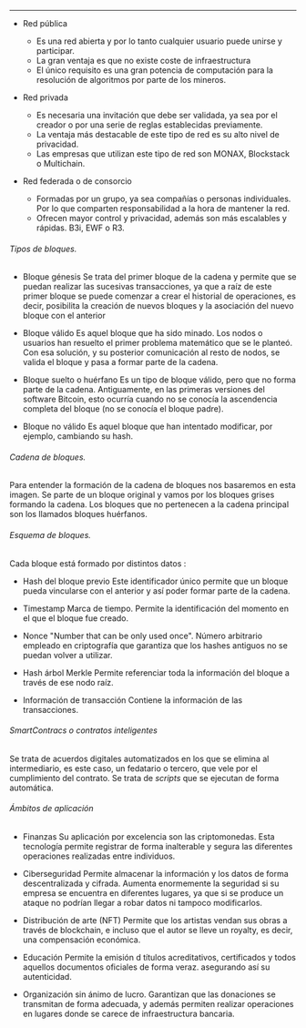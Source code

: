 ___
- Red pública
	- Es una red abierta y por lo tanto cualquier usuario puede unirse y participar. 
	- La gran ventaja es que no existe coste de infraestructura
	- El único requisito es una gran potencia de computación para la resolución de algoritmos por parte de los mineros.

- Red privada
	- Es necesaria una invitación que debe ser validada, ya sea por el creador o por una serie de reglas establecidas previamente.
	- La ventaja más destacable de este tipo de red es su alto nivel de privacidad.
	- Las empresas que utilizan este tipo de red son MONAX, Blockstack o Multichain.

- Red federada o de consorcio
	- Formadas por un grupo, ya sea compañías o personas individuales. Por lo que comparten responsabilidad a la hora de mantener la red.
	- Ofrecen mayor control y privacidad, además son más escalables y rápidas. B3i, EWF o R3.

###### Tipos de bloques.

- Bloque génesis
	Se trata del primer bloque de la cadena y permite que se puedan realizar las sucesivas transacciones, ya que a raíz de este primer bloque se puede comenzar a crear el historial de operaciones, es decir, posibilita la creación de nuevos bloques y la asociación del nuevo bloque con el anterior

- Bloque válido
	Es aquel bloque que ha sido minado. Los nodos o usuarios han resuelto el primer problema matemático que se le planteó. Con esa solución, y su posterior comunicación al resto de nodos, se valida el bloque y pasa a formar parte de la cadena.

- Bloque suelto o huérfano
	Es un tipo de bloque válido, pero que no forma parte de la cadena. Antiguamente, en las primeras versiones del software Bitcoin, esto ocurría cuando no se conocía la ascendencia completa del bloque (no se conocía el bloque padre).

- Bloque no válido
	Es aquel bloque que han intentado modificar, por ejemplo, cambiando su hash.

###### Cadena de bloques.

Para entender la formación de la cadena de bloques nos basaremos en esta imagen. Se parte de un bloque original y vamos por los bloques grises formando la cadena. Los bloques que no pertenecen a la cadena principal son los llamados bloques huérfanos.

###### Esquema de bloques.

Cada bloque está formado por distintos datos :
- Hash del bloque previo
	Este identificador único permite que un bloque pueda vincularse con el anterior y así poder formar parte de la cadena.

- Timestamp
	Marca de tiempo. Permite la identificación del momento en el que el bloque fue creado.

- Nonce
	"Number that can be only used once". Número arbitrario empleado en criptografía que garantiza que los hashes antiguos no se puedan volver a utilizar.

- Hash árbol Merkle
	Permite referenciar toda la información del bloque a través de ese nodo raíz.

- Información de transacción
	Contiene la información de las transacciones.


###### SmartContracs o contratos inteligentes

Se trata de acuerdos digitales automatizados en los que se elimina al intermediario, es este caso, un fedatario o tercero, que vele por el cumplimiento del contrato. Se trata de *scripts* que se ejecutan de forma automática.

###### Ámbitos de aplicación

- Finanzas
	Su aplicación por excelencia son las criptomonedas. Esta tecnología permite registrar de forma inalterable y segura las diferentes operaciones realizadas entre individuos. 

- Ciberseguridad
	Permite almacenar la información y los datos de forma descentralizada y  cifrada. Aumenta enormemente la seguridad si su empresa se encuentra en diferentes lugares, ya que si se produce un ataque no podrían llegar a robar datos ni tampoco modificarlos.

- Distribución de arte (NFT)
	Permite que los artistas vendan sus obras a través de blockchain, e incluso que el autor se lleve un royalty, es decir, una compensación económica.

- Educación
	Permite la emisión d títulos acreditativos, certificados y todos aquellos documentos oficiales de forma veraz. asegurando así su autenticidad.

- Organización sin ánimo de lucro.
	Garantizan que las donaciones se transmitan de forma adecuada, y además permiten realizar operaciones en lugares donde se carece de infraestructura bancaria.